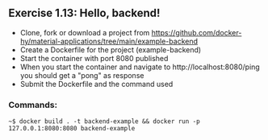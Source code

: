 ## Exercise 1.13: Hello, backend!

- Clone, fork or download a project from https://github.com/docker-hy/material-applications/tree/main/example-backend
- Create a Dockerfile for the project (example-backend)
- Start the container with port 8080 published
- When you start the container and navigate to http://localhost:8080/ping you should get a "pong" as response
- Submit the Dockerfile and the command used

### Commands:

```console
~$ docker build . -t backend-example && docker run -p 127.0.0.1:8080:8080 backend-example

```
